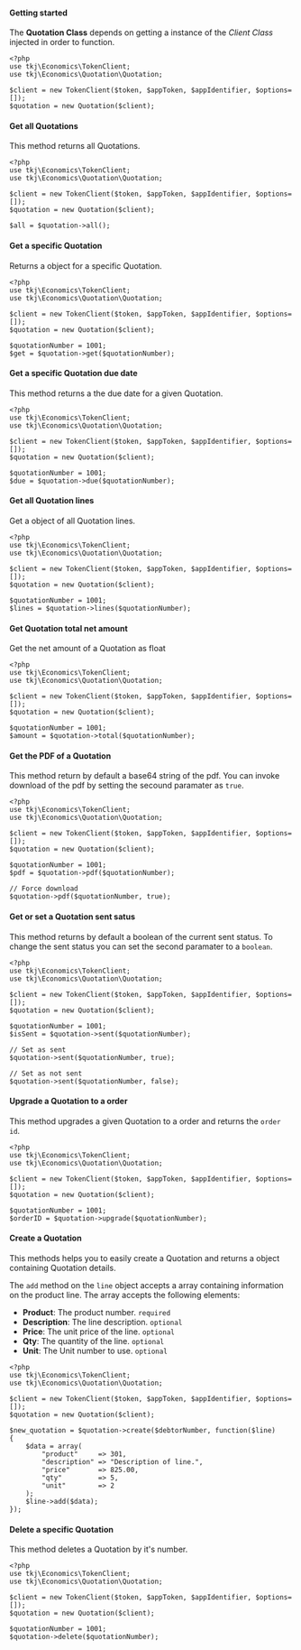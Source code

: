 #### Getting started
The **Quotation Class** depends on getting a instance of the *Client Class* injected in order to function.

    <?php
    use tkj\Economics\TokenClient;
    use tkj\Economics\Quotation\Quotation;

    $client = new TokenClient($token, $appToken, $appIdentifier, $options=[]);
    $quotation = new Quotation($client);

#### Get all Quotations
This method returns all Quotations.

    <?php
    use tkj\Economics\TokenClient;
    use tkj\Economics\Quotation\Quotation;

    $client = new TokenClient($token, $appToken, $appIdentifier, $options=[]);
    $quotation = new Quotation($client);

    $all = $quotation->all();

#### Get a specific Quotation
Returns a object for a specific Quotation.

    <?php
    use tkj\Economics\TokenClient;
    use tkj\Economics\Quotation\Quotation;

    $client = new TokenClient($token, $appToken, $appIdentifier, $options=[]);
    $quotation = new Quotation($client);

    $quotationNumber = 1001;
    $get = $quotation->get($quotationNumber);

#### Get a specific Quotation due date
This method returns a the due date for a given Quotation.

    <?php
    use tkj\Economics\TokenClient;
    use tkj\Economics\Quotation\Quotation;

    $client = new TokenClient($token, $appToken, $appIdentifier, $options=[]);
    $quotation = new Quotation($client);

    $quotationNumber = 1001;
    $due = $quotation->due($quotationNumber);

#### Get all Quotation lines
Get a object of all Quotation lines.

    <?php
    use tkj\Economics\TokenClient;
    use tkj\Economics\Quotation\Quotation;

    $client = new TokenClient($token, $appToken, $appIdentifier, $options=[]);
    $quotation = new Quotation($client);

    $quotationNumber = 1001;
    $lines = $quotation->lines($quotationNumber);

#### Get Quotation total net amount
Get the net amount of a Quotation as float

    <?php
    use tkj\Economics\TokenClient;
    use tkj\Economics\Quotation\Quotation;

    $client = new TokenClient($token, $appToken, $appIdentifier, $options=[]);
    $quotation = new Quotation($client);

    $quotationNumber = 1001;
    $amount = $quotation->total($quotationNumber);

#### Get the PDF of a Quotation
This method return by default a base64 string of the pdf.
You can invoke download of the pdf by setting the secound paramater as `true`.

    <?php
    use tkj\Economics\TokenClient;
    use tkj\Economics\Quotation\Quotation;

    $client = new TokenClient($token, $appToken, $appIdentifier, $options=[]);
    $quotation = new Quotation($client);

    $quotationNumber = 1001;
    $pdf = $quotation->pdf($quotationNumber);

    // Force download
    $quotation->pdf($quotationNumber, true);

#### Get or set a Quotation sent satus
This method returns by default a boolean of the current sent status.
To change the sent status you can set the second paramater to a `boolean`.

    <?php
    use tkj\Economics\TokenClient;
    use tkj\Economics\Quotation\Quotation;

    $client = new TokenClient($token, $appToken, $appIdentifier, $options=[]);
    $quotation = new Quotation($client);

    $quotationNumber = 1001;
    $isSent = $quotation->sent($quotationNumber);

    // Set as sent
    $quotation->sent($quotationNumber, true);

    // Set as not sent
    $quotation->sent($quotationNumber, false);

#### Upgrade a Quotation to a order
This method upgrades a given Quotation to a order and returns the `order id`.

    <?php
    use tkj\Economics\TokenClient;
    use tkj\Economics\Quotation\Quotation;

    $client = new TokenClient($token, $appToken, $appIdentifier, $options=[]);
    $quotation = new Quotation($client);

    $quotationNumber = 1001;
    $orderID = $quotation->upgrade($quotationNumber);

#### Create a Quotation
This methods helps you to easily create a Quotation and returns a object containing Quotation details.

The `add` method on the `line` object accepts a array containing information on the product line. The array accepts the following elements:

* **Product**: The product number. `required`
* **Description**: The line description. `optional`
* **Price**: The unit price of the line. `optional`
* **Qty**: The quantity of the line. `optional`
* **Unit**: The Unit number to use. `optional`

```
<?php
use tkj\Economics\TokenClient;
use tkj\Economics\Quotation\Quotation;

$client = new TokenClient($token, $appToken, $appIdentifier, $options=[]);
$quotation = new Quotation($client);

$new_quotation = $quotation->create($debtorNumber, function($line)
{
    $data = array(
        "product"     => 301,
        "description" => "Description of line.",
        "price"       => 825.00,
        "qty"         => 5,
        "unit"        => 2
    );
    $line->add($data);
});
```

#### Delete a specific Quotation
This method deletes a Quotation by it's number.

    <?php
    use tkj\Economics\TokenClient;
    use tkj\Economics\Quotation\Quotation;

    $client = new TokenClient($token, $appToken, $appIdentifier, $options=[]);
    $quotation = new Quotation($client);

    $quotationNumber = 1001;
    $quotation->delete($quotationNumber);